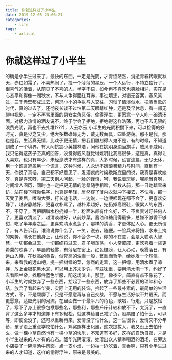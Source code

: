 ```yaml
---
title: 你就这样过了小半生
date: 2019-12-05 23:06:21
categories:
    - life
tags:
    - artical
---
```


# 你就这样过了小半生
的确是小半生过来了，最快的东西，一定是光阴，才青涩茫然，消逝青春转眼就秋天，赤红如霜了，不喜热闹了，捡一个薄薄的星辰，一个人远行，不特立独行了，很喜气的活着，从前见了不喜的人，半字不语，如今再不喜欢也笑脸相迎，实在是心态平和得像一湖秋水，不与人争得面红耳赤，事过境迁，对错无答案，春风笑过，三千赤壁都成过去，何况小小的争执与人交往，习惯了情淡似水，把酒当歌的时代，真的过去了，还彻夜长谈不过怕第二天眼睛红肿，还是及早休息，看一部无聊电视剧，一定不再骂里面的男女主角恶俗，偷得浮生，更愿意一个人吃一碗清汤面。对极力热情的酒友说不，终于学会了拒绝，拒绝得这样浩荡，再也不去无限的浪费光阴，再也不去扎堆(???)，人云亦云,小半生的光阴积攒下来，可以捡得的好时光，真是少之又少，绝大多数碌碌无为，戴无数面具，四处游荡。那不是我，那也是我。生活真无情，比戏子更无情，把我们雕刻得人鬼不是，有的时候，不知道到成了一个境界，有人问抗震小英雄林浩，问他在姚明身边当旗手，威风不威风，我只记得这孩子至真的回答，没觉得威风就觉得姚明比我高很多，这是真，真得让人喜欢，也只有年少，未经涤洗才有这样的真，大多时候，谎言连篇，无尽无休，用一个谎言遮盖另一个谎言，这种时候，人永远不嫌浪费精力与时间，直到有一天，你说了真话，自己都不好意思了，发酒疯的时候歇斯底里的说，我真是喜欢她呀，真是喜欢呀，第二天别人问起，一脸的谨慎，呵，我说着玩呢，哪能当真啊，时间增人阅历，同时也一定把更无情的沧桑随手相赠，细数从前，那一日她踏雪来访，站在楼下喊你名字，也真是年轻，居然穿了薄内衣就冲下楼去，不怕冷，那一天受了委屈，嚎啕大哭，打长途电话，一边说，一边哽咽现在都不会了，更喜欢安静了，越安静越好，更喜欢朴素了，越朴素越好，先扔掉高跟鞋，很累人的东西，不，不穿了，再把胭脂水粉扔掉一半，粉面朱颜有什么好，不，不负责讨好任何人了，更喜欢清淡了，越清淡越好，从前炒菜，酱油和糖用得最多，总嫌不够香不够甜，吃了半年素之后，更喜欢清水煮莲子，那样的清香，才更体贴人心。更无所谓了，有人告诉我，谁谁说你什么了，一笑，说去，随便。一脸兵来将挡，水来土掩的架势，嘴长在他身上，让他说，你不会少一块，你的不在意，会是大聪明大智慧，一切都会过去，一切都终将过去，君子坦荡荡，小人常戚戚，更欢喜着一些更希冀的欢喜了，早晨的轻雾，有薄层在窗上，红色翅膀，让人心动，晚霞落日，有远山入待，在秋高的黄昏，似梵高的油画一般，繁重而哲学，给她发一个短信，来，来看我的远山吧，提一捆树绿的菜，悠然的走着，这一把绿，用清水煮了凉拌，放上金银花黑木耳，可以用上芥末少许，辛蒜味重，要用清水泡一下，约好了去看图兰朵，找那件蓝色华服，配这场演出，那蓝，像夜空，简直有点不像花了，小半生的时候放弃了一些东西，拾起了一些东西，放弃了那些不必要的琐碎和心结，放弃了看起来华美，实际上无用的装饰，拾起了一些最朴素的，最简单的生活方式，不，不是颓靡了，只是不愿意再与自己交战，不愿与生活好似不共戴天，而更愿意，适应光阴的河流，在里面做一个最平凡的角色，歌唱，行走，只是放松了，写下了身上很多包袱那些名，那些利，那些斤斤计较和放不下，太沉了，一直背了这么多年才知道卸下有多轻松，就这样给自己减了负，股票赔了怕什么，可以等，即使全没了，还可以重新再来，爱情没了怕什么，这一生很长，爱情又不分年龄，孩子没上重点学校怕什么，鸡窝照样出凤凰，这次提拔人，我又没上去怕什么，做一棵小草自然也有一棵小草的快乐，不知道有多好，这样的自劝自娱，才是小半生过来的人才有的心态。韶华光阴滚滚，她溜出众人猜拳喝酒的酒场，在旁边小店要了一碗清汤牛肉面。点一支小烟，一边抽一边吃着，真香啊，只有小半生过来的人才知道，这样的偷得浮生，原来是最美的。